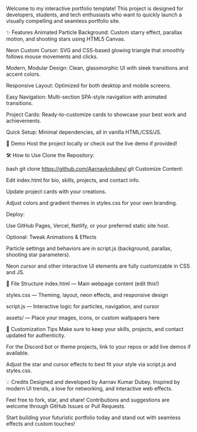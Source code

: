 Welcome to my interactive portfolio template! This project is designed for developers, students, and tech enthusiasts who want to quickly launch a visually compelling and seamless portfolio site.

✨ Features
Animated Particle Background: Custom starry effect, parallax motion, and shooting stars using HTML5 Canvas.

Neon Custom Cursor: SVG and CSS-based glowing triangle that smoothly follows mouse movements and clicks.

Modern, Modular Design: Clean, glassmorphic UI with sleek transitions and accent colors.

Responsive Layout: Optimized for both desktop and mobile screens.

Easy Navigation: Multi-section SPA-style navigation with animated transitions.

Project Cards: Ready-to-customize cards to showcase your best work and achievements.

Quick Setup: Minimal dependencies, all in vanilla HTML/CSS/JS.

🚀 Demo
Host the project locally or check out the live demo if provided!

🛠️ How to Use
Clone the Repository:

bash
git clone https://github.com/Aarnavkrdubey/<your-repo-url>.git
Customize Content:

Edit index.html for bio, skills, projects, and contact info.

Update project cards with your creations.

Adjust colors and gradient themes in styles.css for your own branding.

Deploy:

Use GitHub Pages, Vercel, Netlify, or your preferred static site host.

Optional: Tweak Animations & Effects

Particle settings and behaviors are in script.js (background, parallax, shooting star parameters).

Neon cursor and other interactive UI elements are fully customizable in CSS and JS.

📂 File Structure
index.html — Main webpage content (edit this!)

styles.css — Theming, layout, neon effects, and responsive design

script.js — Interactive logic for particles, navigation, and cursor

assets/ — Place your images, icons, or custom wallpapers here

📝 Customization Tips
Make sure to keep your skills, projects, and contact updated for authenticity.

For the Discord bot or theme projects, link to your repos or add live demos if available.

Adjust the star and cursor effects to best fit your style via script.js and styles.css.

💡 Credits
Designed and developed by Aarnav Kumar Dubey.
Inspired by modern UI trends, a love for networking, and interactive web effects.

Feel free to fork, star, and share! Contributions and suggestions are welcome through GitHub Issues or Pull Requests.

Start building your futuristic portfolio today and stand out with seamless effects and custom touches!
